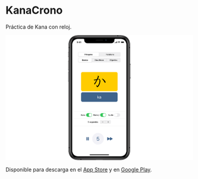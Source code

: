 # KanaCrono

Práctica de Kana con reloj.

![](kanacrono.png)

Disponible para descarga en el [App Store](https://apps.apple.com/es/app/kanacrono/id1545750188) y en [Google Play](https://play.google.com/store/apps/details?id=com.jaureguialzo.kanacrono).
